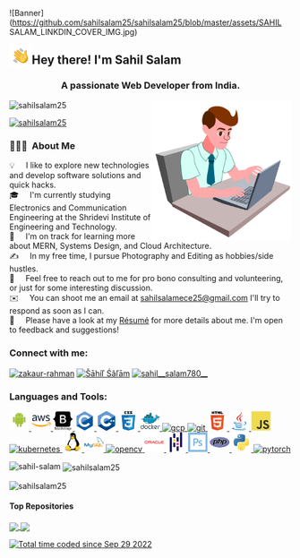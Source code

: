   <!-- ###*************** Banner Image*******************### -->

![Banner](https://github.com/sahilsalam25/sahilsalam25/blob/master/assets/SAHIL SALAM_LINKDIN_COVER_IMG.jpg)

<!-- ###*************** Hand Wave GIF*******************### -->

<img alt="Sahil Salam" src="./assets/Hand%20Wave.gif" width='40' align="left" />
<h2>Hey there! I'm Sahil Salam</h2>

<!-- ###*************** General Quote*******************### -->

<h3 align="center">A passionate Web Developer from India.</h3>

<!-- ###*************** Gif Typing Image*******************### -->

<img align="right" alt="Falc0n Coding" width="250"
        src="https://raw.githubusercontent.com/sahilsalam25/sahilsalam25/master/assets/zakaur-rahman.gif"
        align="right" />

<!-- ###*************** Github Profile View count*******************### -->

<p align="left"> <img
                src="https://komarev.com/ghpvc/?username=sahilsalam25&label=Profile%20views&color=0e75b6&style=flat"
                alt="sahilsalam25" /> </p>

<!-- ###*************** Github Trophy*******************### -->

<p align="left"> <a href="https://github.com/ryo-ma/github-profile-trophy"><img
                        src="https://github-profile-trophy.vercel.app/?username=sahilsalam25" alt="sahilsalam25"
                        width="575" /></a> </p>

<!-- ###*************** Tweeter follow Count*******************### 

<p align="left"> <a href="https://twitter.com/zakaurrahman67" target="blank"><img
                        src="https://img.shields.io/twitter/follow/zakaurrahman67?logo=twitter&style=for-the-badge"
                        alt="zakaurrahman67" /></a> </p> -->
 <!-- ###********************** About Me************************### -->

### 👨🏻‍💻 &nbsp;About Me

💡 &nbsp;&nbsp;&nbsp;&nbsp;I like to explore new technologies and develop software solutions and quick hacks.\
🎓 &nbsp;&nbsp;&nbsp;&nbsp;I'm currently studying Electronics and Communication Engineering at the Shridevi Institute of Engineering and Technology.\
🌱 &nbsp;&nbsp;&nbsp;&nbsp;I'm on track for learning more about MERN, Systems Design, and Cloud Architecture.\
✍️ &nbsp;&nbsp;&nbsp;&nbsp;In my free time, I pursue Photography and Editing as hobbies/side hustles.\
💬 &nbsp;&nbsp;&nbsp;&nbsp;Feel free to reach out to me for pro bono consulting and volunteering, or just for some
interesting discussion.\
✉️ &nbsp;&nbsp;&nbsp;&nbsp;You can shoot me an email at sahilsalamece25@gmail.com I'll try to respond as soon as I can.\
📄 &nbsp;&nbsp;&nbsp;&nbsp;Please have a look at my
[Résumé](https://github.com/sahilsalam25/sahilsalam25/blob/master/assets/SAHIL_SALAM.ECE.pdf) for more details about me. I'm open
to feedback and suggestions!

<!-- ###*************** Social media information*******************### -->

<h3 align="left">Connect with me:</h3>
<p align="left">
<!-- ###*************** Tweeter*******************### 
        <a href="https://twitter.com/zakaurrahman67" target="blank"><img align="center"
                        src="https://raw.githubusercontent.com/rahuldkjain/github-profile-readme-generator/master/src/images/icons/Social/twitter.svg"
                        alt="zakaurrahman67" height="30" width="40" /></a> -->
<!-- ###*************** Linkedin Profile*******************### -->
        <a href="https://www.linkedin.com/in/sahil-salam-1346ab228/" target="_blank"><img align="center"
                        src="https://raw.githubusercontent.com/rahuldkjain/github-profile-readme-generator/master/src/images/icons/Social/linked-in-alt.svg"
                        alt="zakaur-rahman" height="30" width="40" /></a>
<!-- ###*************** Facebook Profile*******************### -->
        <a href="https://www.facebook.com/profile.php?id=100008483163929" target="_blank"><img align="center"
                        src="https://raw.githubusercontent.com/rahuldkjain/github-profile-readme-generator/master/src/images/icons/Social/facebook.svg"
                        alt="Šāhíľ Śâľām" height="30" width="40" /></a>
 <!-- ###*************** Instagram Profile*******************### -->
        <a href="https://www.instagram.com/sahil__salam780__" target="_blank"><img align="center"
                        src="https://raw.githubusercontent.com/rahuldkjain/github-profile-readme-generator/master/src/images/icons/Social/instagram.svg"
                        alt="sahil__salam780__" height="30" width="40" /></a>
</p>
<!-- ###*************** Languages And Tools*******************### -->

<h3 align="left">Languages and Tools:</h3>
<p align="left"> <a href="https://developer.android.com" target="_blank" rel="noreferrer"> <img
                        src="https://raw.githubusercontent.com/devicons/devicon/master/icons/android/android-original-wordmark.svg"
                        alt="android" width="35" height="35" /> </a> <a href="https://aws.amazon.com" target="_blank"
                rel="noreferrer"> <img
                        src="https://raw.githubusercontent.com/devicons/devicon/master/icons/amazonwebservices/amazonwebservices-original-wordmark.svg"
                        alt="aws" width="35" height="35" /> </a> <a href="https://getbootstrap.com" target="_blank"
                rel="noreferrer"> <img
                        src="https://raw.githubusercontent.com/devicons/devicon/master/icons/bootstrap/bootstrap-plain-wordmark.svg"
                        alt="bootstrap" width="35" height="35" /> </a> <a href="https://www.cprogramming.com/"
                target="_blank" rel="noreferrer"> <img
                        src="https://raw.githubusercontent.com/devicons/devicon/master/icons/c/c-original.svg" alt="c"
                        width="35" height="35" /> </a> <a href="https://www.w3schools.com/cpp/" target="_blank"
                rel="noreferrer"> <img
                        src="https://raw.githubusercontent.com/devicons/devicon/master/icons/cplusplus/cplusplus-original.svg"
                        alt="cplusplus" width="35" height="35" /> </a> <a href="https://www.w3schools.com/css/"
                target="_blank" rel="noreferrer"> <img
                        src="https://raw.githubusercontent.com/devicons/devicon/master/icons/css3/css3-original-wordmark.svg"
                        alt="css3" width="35" height="35" /> </a> <a href="https://www.docker.com/" target="_blank"
                rel="noreferrer"> <img
                        src="https://raw.githubusercontent.com/devicons/devicon/master/icons/docker/docker-original-wordmark.svg"
                        alt="docker" width="35" height="35" /> </a> <a href="https://cloud.google.com" target="_blank"
                rel="noreferrer"> <img src="https://www.vectorlogo.zone/logos/google_cloud/google_cloud-icon.svg"
                        alt="gcp" width="35" height="35" /> </a> <a href="https://git-scm.com/" target="_blank"
                rel="noreferrer"> <img src="https://www.vectorlogo.zone/logos/git-scm/git-scm-icon.svg" alt="git"
                        width="35" height="35" /> </a> <a href="https://www.w3.org/html/" target="_blank"
                rel="noreferrer"> <img
                        src="https://raw.githubusercontent.com/devicons/devicon/master/icons/html5/html5-original-wordmark.svg"
                        alt="html5" width="35" height="35" /> </a> <a href="https://www.java.com" target="_blank"
                rel="noreferrer"> <img
                        src="https://raw.githubusercontent.com/devicons/devicon/master/icons/java/java-original.svg"
                        alt="java" width="35" height="35" /> </a> <a
                href="https://developer.mozilla.org/en-US/docs/Web/JavaScript" target="_blank" rel="noreferrer"> <img
                        src="https://raw.githubusercontent.com/devicons/devicon/master/icons/javascript/javascript-original.svg"
                        alt="javascript" width="35" height="35" /> </a> <a href="https://kubernetes.io" target="_blank"
                rel="noreferrer"> <img src="https://www.vectorlogo.zone/logos/kubernetes/kubernetes-icon.svg"
                        alt="kubernetes" width="35" height="35" /> </a> <a href="https://www.linux.org/" target="_blank"
                rel="noreferrer"> <img
                        src="https://raw.githubusercontent.com/devicons/devicon/master/icons/linux/linux-original.svg"
                        alt="linux" width="35" height="35" /> </a> <a href="https://www.mysql.com/" target="_blank"
                rel="noreferrer"> <img
                        src="https://raw.githubusercontent.com/devicons/devicon/master/icons/mysql/mysql-original-wordmark.svg"
                        alt="mysql" width="35" height="35" /> </a> <a href="https://opencv.org/" target="_blank"
                rel="noreferrer"> <img src="https://www.vectorlogo.zone/logos/opencv/opencv-icon.svg" alt="opencv"
                        width="35" height="35" /> </a> <a href="https://www.oracle.com/" target="_blank"
                rel="noreferrer"> <img
                        src="https://raw.githubusercontent.com/devicons/devicon/master/icons/oracle/oracle-original.svg"
                        alt="oracle" width="35" height="35" /> </a> <a href="https://pandas.pydata.org/" target="_blank"
                rel="noreferrer"> <img
                        src="https://raw.githubusercontent.com/devicons/devicon/2ae2a900d2f041da66e950e4d48052658d850630/icons/pandas/pandas-original.svg"
                        alt="pandas" width="35" height="35" /> </a> <a href="https://www.photoshop.com/en"
                target="_blank" rel="noreferrer"> <img
                        src="https://raw.githubusercontent.com/devicons/devicon/master/icons/photoshop/photoshop-line.svg"
                        alt="photoshop" width="35" height="35" /> </a> <a href="https://www.php.net" target="_blank"
                rel="noreferrer"> <img
                        src="https://raw.githubusercontent.com/devicons/devicon/master/icons/php/php-original.svg"
                        alt="php" width="35" height="35" /> </a> <a href="https://www.python.org" target="_blank"
                rel="noreferrer"> <img
                        src="https://raw.githubusercontent.com/devicons/devicon/master/icons/python/python-original.svg"
                        alt="python" width="35" height="35" /> </a> <a href="https://pytorch.org/" target="_blank"
                rel="noreferrer"> <img src="https://www.vectorlogo.zone/logos/pytorch/pytorch-icon.svg" alt="pytorch"
                        width="35" height="35" /> </a> </p>

<!-- ###*************** Most used Language *******************### -->

<p><img align="left" 
                src="https://github-readme-stats.vercel.app/api/top-langs?username=sahilsalam25&show_icons=true&theme=radical&locale=en" 
                alt="sahil-salam" /></p>
                <!-- &layout=compact -->
<!-- ###*************** GitHub Stats*******************### -->

<p>&nbsp;<img align="center"
                src="https://github-readme-stats.vercel.app/api?username=sahilsalam25&show_icons=true&theme=radical&locale=en"
                alt="sahilsalam25" /></p>

<!-- ###*************** GitHub Contribution & Streak Stats*******************### -->

<p><img align="center"
                src="https://github-readme-streak-stats.herokuapp.com/?user=sahilsalam25&show_icons=true&theme=radical"
                alt="sahilsalam25" /></p>

<!-- ###*************** Top Repositories of github*******************### -->

#### Top Repositories

<a href="https://github.com/sahilsalam25/sahilsalam25.github.io">
        <img align="center"
                src="https://github-readme-stats.vercel.app/api/pin/?username=sahilsalam25&repo=sahilsalam25.github.io&theme=buefy" />
</a>
<a href="https://github.com/sahilsalam25/sahilsalam25">
        <img align="center"
                src="https://github-readme-stats.vercel.app/api/pin/?username=sahilsalam25&repo=sahilsalam25&theme=buefy" />
</a>

<!-- ###*************** WakaTime Which Shows How much time spend in coding*******************###

<br />
 <img src="https://github.com/sahilsalam25/sahilsalam25/blob/master/images/wakatime_weekly_project_stats.svg"
        alt="sahilsalam25's WakaTime Activity" /> 
        
   <img src="https://github.com/sahilsalam25/sahilsalam25/blob/master/images/wakatime_weekly_language_stats.svg"
        alt="sahilsalam25's WakaTime Activity" />  -->       
        
<a style="default" href="https://wakatime.com/@7853b2c9-28b7-4756-aae6-e85c52f839fa"><img
                src="https://wakatime.com/badge/user/7853b2c9-28b7-4756-aae6-e85c52f839fa.svg"
                alt="Total time coded since Sep 29 2022" /></a>
<!-- ### [WakaTime Profile & Dashboard](https://wakatime.com/@falc0n67) -->
